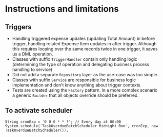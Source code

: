
# Instructions and limitations

## Triggers
- Handling triggered expense updates (updating Total Amount) in before trigger, handling related Expense Item updates in after trigger. Although this requires looping over the same records twice in one trigger, it saves us a DML operation.
- Classes with suffix ```TriggerHandler``` contain only handling logic (determining the type of operation and delegating business process handling to service)
- Did not add a separate ```Repository``` layer as the use-case was too simple.
- Classes with suffix ```Service``` are responsible for business logic implementation and don't know anything about trigger contexts.
- Tests are created using the ```Factory``` pattern. In a more complex scenario a generic ```Builder``` that all objects override should be preferred.

## To activate scheduler
```
String cronExp = '0 0 0 * * ?'; // Every day at 00:00
System.schedule('TaskOverdueBatchScheduler Midnight Run', cronExp, new TaskOverdueBatchScheduler());
```

